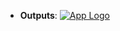 - **Outputs**: [![App Logo](https://is1-ssl.mzstatic.com/image/thumb/Purple221/v4/94/a5/66/94a5667f-f917-1275-29de-ffc9e1368a4e/AppIcon-1x_U007emarketing-0-7-0-0-85-220-0.png/200x200bb-80.png)](https://testflight.apple.com/join/ZPBcgHRi)


